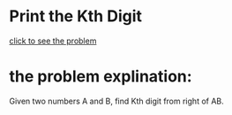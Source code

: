# Print the Kth Digit







[click to see the problem](https://practice.geeksforgeeks.org/problems/print-the-kth-digit3520/1?page=3&difficulty=Basic&status=unsolved&sortBy=submissions)



 # the problem explination:
 Given two numbers A and B, find Kth digit from right of AB.




 



 